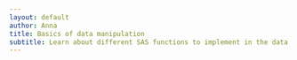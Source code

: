 ```yaml
--- 
layout: default
author: Anna
title: Basics of data manipulation
subtitle: Learn about different SAS functions to implement in the data step.
--- 
```


